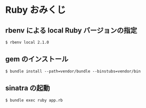 # Ruby おみくじ

## rbenv による local Ruby バージョンの指定
```
$ rbenv local 2.1.0
```

## gem のインストール
```
$ bundle install --path=vendor/bundle --binstubs=vendor/bin
```

## sinatra の起動
```
$ bundle exec ruby app.rb
```
